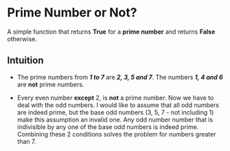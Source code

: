 # Prime Number or Not?
A simple function that returns **True** for a **prime number** and returns **False** otherwise.


## Intuition
- The prime numbers from ***1 to 7*** are ***2, 3, 5 and 7***. The numbers ***1, 4 and 6*** are **not** prime numbers.

- Every even number **except** 2, is **not** a prime number. Now we have to deal with the odd numbers. I would like to assume that all odd numbers are indeed prime, but the base odd numbers (3, 5, 7 - not including 1) make this assumption an invalid one. Any odd number number that is indivisible by any one of the base odd numbers is indeed prime. Combining these 2 conditions solves the problem for numbers greater than 7.
